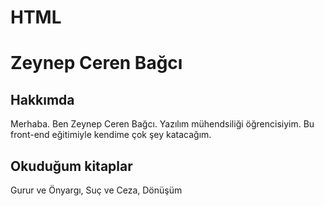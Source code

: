 # HTML
<DOCTYPE html>
<html>
<body>

<h1>Zeynep Ceren Bağcı</h1>
<h2>Hakkımda</h2>
<p>Merhaba. Ben Zeynep Ceren Bağcı. Yazılım mühendsiliği öğrencisiyim. Bu front-end eğitimiyle kendime çok şey katacağım.</p>
<h2>Okuduğum kitaplar</h2>
<p>Gurur ve Önyargı, Suç ve Ceza, Dönüşüm</p>
</body>
</html>
